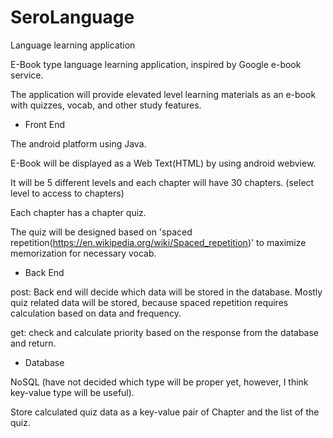 # SeroLanguage

Language learning application 

E-Book type language learning application, inspired by Google e-book service.

The application will provide elevated level learning materials as an e-book with quizzes, vocab, and other study features.

- Front End

The android platform using Java. 

E-Book will be displayed as a Web Text(HTML) by using android webview. 

It will be 5 different levels and each chapter will have 30 chapters. (select level to access to chapters)

Each chapter has a chapter quiz.

The quiz will be designed based on 'spaced repetition(https://en.wikipedia.org/wiki/Spaced_repetition)' to maximize memorization for necessary vocab.

- Back End

post: Back end will decide which data will be stored in the database. Mostly quiz related data will be stored, because spaced repetition requires calculation based on data and frequency. 

get: check and calculate priority based on the response from the database and return.

- Database

NoSQL (have not decided which type will be proper yet, however, I think key-value type will be useful).

Store calculated quiz data as a key-value pair of Chapter and the list of the quiz.



